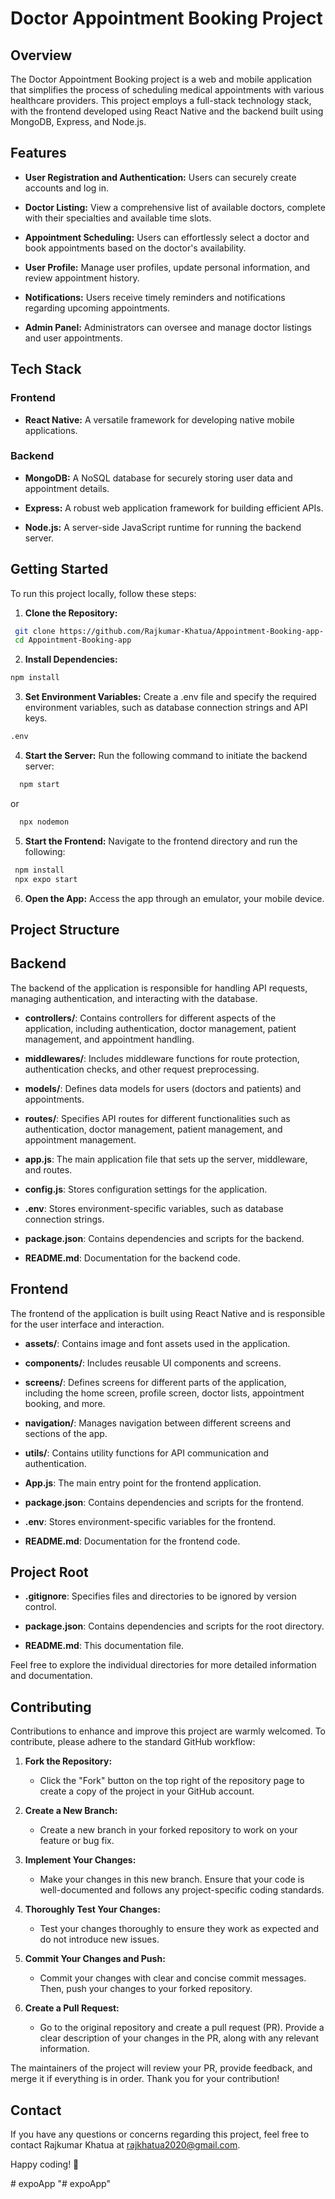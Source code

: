 # Doctor Appointment Booking Project

## Overview

The Doctor Appointment Booking project is a web and mobile application that simplifies the process of scheduling medical appointments with various healthcare providers. This project employs a full-stack technology stack, with the frontend developed using React Native and the backend built using MongoDB, Express, and Node.js.

## Features

- **User Registration and Authentication:** Users can securely create accounts and log in.

- **Doctor Listing:** View a comprehensive list of available doctors, complete with their specialties and available time slots.

- **Appointment Scheduling:** Users can effortlessly select a doctor and book appointments based on the doctor's availability.

- **User Profile:** Manage user profiles, update personal information, and review appointment history.

- **Notifications:** Users receive timely reminders and notifications regarding upcoming appointments.

- **Admin Panel:** Administrators can oversee and manage doctor listings and user appointments.

## Tech Stack

### Frontend

- **React Native:** A versatile framework for developing native mobile applications.

### Backend

- **MongoDB:** A NoSQL database for securely storing user data and appointment details.

- **Express:** A robust web application framework for building efficient APIs.

- **Node.js:** A server-side JavaScript runtime for running the backend server.

## Getting Started

To run this project locally, follow these steps:

1. **Clone the Repository:**

  ```bash
   git clone https://github.com/Rajkumar-Khatua/Appointment-Booking-app-.git
   cd Appointment-Booking-app
  ```

2. **Install Dependencies:**

  ```bash
  npm install
  ```
3. **Set Environment Variables:**
    Create a .env file and specify the required environment variables, such as database connection strings and API keys.
   
  ```bash
  .env
  ```
4. **Start the Server:**
     Run the following command to initiate the backend server:
   
 ```bash
   npm start
 ```
  or
 ```bash
   npx nodemon
 ```

5. **Start the Frontend:**
   Navigate to the frontend directory and run the following:

 ```bash
  npm install
  npx expo start
 ```
6. **Open the App:**
   Access the app through an emulator, your mobile device.


## Project Structure

## Backend

The backend of the application is responsible for handling API requests, managing authentication, and interacting with the database.

- **controllers/**: Contains controllers for different aspects of the application, including authentication, doctor management, patient management, and appointment handling.

- **middlewares/**: Includes middleware functions for route protection, authentication checks, and other request preprocessing.

- **models/**: Defines data models for users (doctors and patients) and appointments.

- **routes/**: Specifies API routes for different functionalities such as authentication, doctor management, patient management, and appointment management.

- **app.js**: The main application file that sets up the server, middleware, and routes.

- **config.js**: Stores configuration settings for the application.

- **.env**: Stores environment-specific variables, such as database connection strings.

- **package.json**: Contains dependencies and scripts for the backend.

- **README.md**: Documentation for the backend code.

## Frontend

The frontend of the application is built using React Native and is responsible for the user interface and interaction.

- **assets/**: Contains image and font assets used in the application.

- **components/**: Includes reusable UI components and screens.

- **screens/**: Defines screens for different parts of the application, including the home screen, profile screen, doctor lists, appointment booking, and more.

- **navigation/**: Manages navigation between different screens and sections of the app.

- **utils/**: Contains utility functions for API communication and authentication.

- **App.js**: The main entry point for the frontend application.

- **package.json**: Contains dependencies and scripts for the frontend.

- **.env**: Stores environment-specific variables for the frontend.

- **README.md**: Documentation for the frontend code.

## Project Root

- **.gitignore**: Specifies files and directories to be ignored by version control.

- **package.json**: Contains dependencies and scripts for the root directory.

- **README.md**: This documentation file.

Feel free to explore the individual directories for more detailed information and documentation.


## Contributing

Contributions to enhance and improve this project are warmly welcomed. To contribute, please adhere to the standard GitHub workflow:

1. **Fork the Repository:**  
   - Click the "Fork" button on the top right of the repository page to create a copy of the project in your GitHub account.

2. **Create a New Branch:**  
   - Create a new branch in your forked repository to work on your feature or bug fix.

3. **Implement Your Changes:**  
   - Make your changes in this new branch. Ensure that your code is well-documented and follows any project-specific coding standards.

4. **Thoroughly Test Your Changes:**  
   - Test your changes thoroughly to ensure they work as expected and do not introduce new issues.

5. **Commit Your Changes and Push:**  
   - Commit your changes with clear and concise commit messages. Then, push your changes to your forked repository.

6. **Create a Pull Request:**  
   - Go to the original repository and create a pull request (PR). Provide a clear description of your changes in the PR, along with any relevant information.

The maintainers of the project will review your PR, provide feedback, and merge it if everything is in order. Thank you for your contribution!



## Contact

If you have any questions or concerns regarding this project, feel free to contact Rajkumar Khatua at rajkhatua2020@gmail.com.

Happy coding! 🚀

#   e x p o A p p  
 "# expoApp" 
